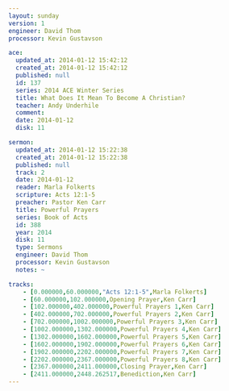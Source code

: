 ```yaml
---
layout: sunday
version: 1
engineer: David Thom
processor: Kevin Gustavson

ace:
  updated_at: 2014-01-12 15:42:12
  created_at: 2014-01-12 15:42:12
  published: null
  id: 137
  series: 2014 ACE Winter Series
  title: What Does It Mean To Become A Christian?
  teacher: Andy Underhile
  comment: 
  date: 2014-01-12
  disk: 11

sermon:
  updated_at: 2014-01-12 15:22:38
  created_at: 2014-01-12 15:22:38
  published: null
  track: 2
  date: 2014-01-12
  reader: Marla Folkerts
  scripture: Acts 12:1-5
  preacher: Pastor Ken Carr
  title: Powerful Prayers
  series: Book of Acts
  id: 388
  year: 2014
  disk: 11
  type: Sermons
  engineer: David Thom
  processor: Kevin Gustavson
  notes: ~

tracks:
    - [0.000000,60.000000,"Acts 12:1-5",Marla Folkerts]
    - [60.000000,102.000000,Opening Prayer,Ken Carr]
    - [102.000000,402.000000,Powerful Prayers 1,Ken Carr]
    - [402.000000,702.000000,Powerful Prayers 2,Ken Carr]
    - [702.000000,1002.000000,Powerful Prayers 3,Ken Carr]
    - [1002.000000,1302.000000,Powerful Prayers 4,Ken Carr]
    - [1302.000000,1602.000000,Powerful Prayers 5,Ken Carr]
    - [1602.000000,1902.000000,Powerful Prayers 6,Ken Carr]
    - [1902.000000,2202.000000,Powerful Prayers 7,Ken Carr]
    - [2202.000000,2367.000000,Powerful Prayers 8,Ken Carr]
    - [2367.000000,2411.000000,Closing Prayer,Ken Carr]
    - [2411.000000,2448.262517,Benediction,Ken Carr]
---
```

